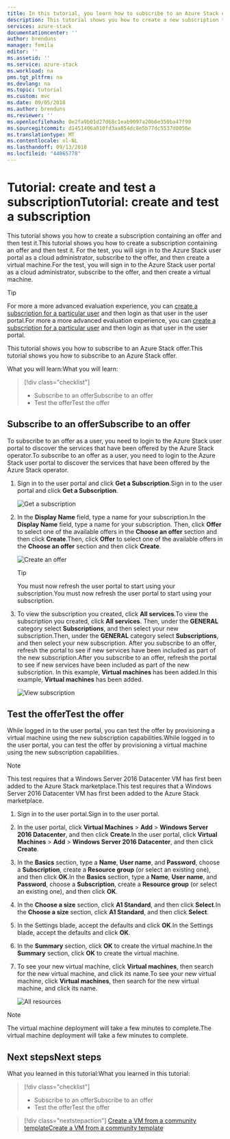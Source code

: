 ```yaml
---
title: In this tutorial, you learn how to subscribe to an Azure Stack offer | Microsoft Docs
description: This tutorial shows you how to create a new subscription to Azure Stack services and test the offer by creating a test virtual machine.
services: azure-stack
documentationcenter: ''
author: brenduns
manager: femila
editor: ''
ms.assetid: ''
ms.service: azure-stack
ms.workload: na
pms.tgt_pltfrm: na
ms.devlang: na
ms.topic: tutorial
ms.custom: mvc
ms.date: 09/05/2018
ms.author: brenduns
ms.reviewer: ''
ms.openlocfilehash: 0e2fa9b01d27d68c1eab9097a20b6e350ba47f99
ms.sourcegitcommit: d1451406a010fd3aa854dc8e5b77dc5537d8050e
ms.translationtype: MT
ms.contentlocale: nl-NL
ms.lasthandoff: 09/13/2018
ms.locfileid: "44865778"
---
```

# <a name="tutorial-create-and-test-a-subscription"></a><span data-ttu-id="c3487-103">Tutorial: create and test a subscription</span><span class="sxs-lookup"><span data-stu-id="c3487-103">Tutorial: create and test a subscription</span></span>
<span data-ttu-id="c3487-104">This tutorial shows you how to create a subscription containing an offer and then test it.</span><span class="sxs-lookup"><span data-stu-id="c3487-104">This tutorial shows you how to create a subscription containing an offer and then test it.</span></span> <span data-ttu-id="c3487-105">For the test, you will sign in to the Azure Stack user portal as a cloud administrator, subscribe to the offer, and then create a virtual machine.</span><span class="sxs-lookup"><span data-stu-id="c3487-105">For the test, you will sign in to the Azure Stack user portal as a cloud administrator, subscribe to the offer, and then create a virtual machine.</span></span>

> [!TIP]
> <span data-ttu-id="c3487-106">For more a more advanced evaluation experience, you can [create a subscription for a particular user](https://docs.microsoft.com/azure/azure-stack/azure-stack-subscribe-plan-provision-vm#create-a-subscription-as-a-cloud-operator) and then login as that user in the user portal.</span><span class="sxs-lookup"><span data-stu-id="c3487-106">For more a more advanced evaluation experience, you can [create a subscription for a particular user](https://docs.microsoft.com/azure/azure-stack/azure-stack-subscribe-plan-provision-vm#create-a-subscription-as-a-cloud-operator) and then login as that user in the user portal.</span></span> 

<span data-ttu-id="c3487-107">This tutorial shows you how to subscribe to an Azure Stack offer.</span><span class="sxs-lookup"><span data-stu-id="c3487-107">This tutorial shows you how to subscribe to an Azure Stack offer.</span></span>

<span data-ttu-id="c3487-108">What you will learn:</span><span class="sxs-lookup"><span data-stu-id="c3487-108">What you will learn:</span></span>

> [!div class="checklist"]
> * <span data-ttu-id="c3487-109">Subscribe to an offer</span><span class="sxs-lookup"><span data-stu-id="c3487-109">Subscribe to an offer</span></span> 
> * <span data-ttu-id="c3487-110">Test the offer</span><span class="sxs-lookup"><span data-stu-id="c3487-110">Test the offer</span></span>

## <a name="subscribe-to-an-offer"></a><span data-ttu-id="c3487-111">Subscribe to an offer</span><span class="sxs-lookup"><span data-stu-id="c3487-111">Subscribe to an offer</span></span>
<span data-ttu-id="c3487-112">To subscribe to an offer as a user, you need to login to the Azure Stack user portal to discover the services that have been offered by the Azure Stack operator.</span><span class="sxs-lookup"><span data-stu-id="c3487-112">To subscribe to an offer as a user, you need to login to the Azure Stack user portal to discover the services that have been offered by the Azure Stack operator.</span></span>

1. <span data-ttu-id="c3487-113">Sign in to the user portal and click **Get a Subscription**.</span><span class="sxs-lookup"><span data-stu-id="c3487-113">Sign in to the user portal and click **Get a Subscription**.</span></span>

   ![Get a subscription](media/azure-stack-subscribe-services/get-subscription.png)

2. <span data-ttu-id="c3487-115">In the **Display Name** field, type a name for your subscription.</span><span class="sxs-lookup"><span data-stu-id="c3487-115">In the **Display Name** field, type a name for your subscription.</span></span> <span data-ttu-id="c3487-116">Then, click **Offer** to select one of the available offers in the **Choose an offer** section and then click **Create**.</span><span class="sxs-lookup"><span data-stu-id="c3487-116">Then, click **Offer** to select one of the available offers in the **Choose an offer** section and then click **Create**.</span></span>

   ![Create an offer](media/azure-stack-subscribe-services/create-subscription.png)

   > [!TIP]
   > <span data-ttu-id="c3487-118">You must now refresh the user portal to start using your subscription.</span><span class="sxs-lookup"><span data-stu-id="c3487-118">You must now refresh the user portal to start using your subscription.</span></span>

3. <span data-ttu-id="c3487-119">To view the subscription you created, click **All services**.</span><span class="sxs-lookup"><span data-stu-id="c3487-119">To view the subscription you created, click **All services**.</span></span>  <span data-ttu-id="c3487-120">Then, under the **GENERAL** category select **Subscriptions**, and then select your new subscription.</span><span class="sxs-lookup"><span data-stu-id="c3487-120">Then, under the **GENERAL** category select **Subscriptions**, and then select your new subscription.</span></span> <span data-ttu-id="c3487-121">After you subscribe to an offer, refresh the portal to see if new services have been included as part of the new subscription.</span><span class="sxs-lookup"><span data-stu-id="c3487-121">After you subscribe to an offer, refresh the portal to see if new services have been included as part of the new subscription.</span></span> <span data-ttu-id="c3487-122">In this example, **Virtual machines** has been added.</span><span class="sxs-lookup"><span data-stu-id="c3487-122">In this example, **Virtual machines** has been added.</span></span>

   ![View subscription](media/azure-stack-subscribe-services/view-subscription.png)


## <a name="test-the-offer"></a><span data-ttu-id="c3487-124">Test the offer</span><span class="sxs-lookup"><span data-stu-id="c3487-124">Test the offer</span></span>
<span data-ttu-id="c3487-125">While logged in to the user portal, you can test the offer by provisioning a virtual machine using the new subscription capabilities.</span><span class="sxs-lookup"><span data-stu-id="c3487-125">While logged in to the user portal, you can test the offer by provisioning a virtual machine using the new subscription capabilities.</span></span> 

> [!NOTE]
> <span data-ttu-id="c3487-126">This test requires that a Windows Server 2016 Datacenter VM has first been added to the Azure Stack marketplace.</span><span class="sxs-lookup"><span data-stu-id="c3487-126">This test requires that a Windows Server 2016 Datacenter VM has first been added to the Azure Stack marketplace.</span></span> 

1. <span data-ttu-id="c3487-127">Sign in to the user portal.</span><span class="sxs-lookup"><span data-stu-id="c3487-127">Sign in to the user portal.</span></span>

2. <span data-ttu-id="c3487-128">In the user portal, click **Virtual Machines** > **Add** > **Windows Server 2016 Datacenter**, and then click **Create**.</span><span class="sxs-lookup"><span data-stu-id="c3487-128">In the user portal, click **Virtual Machines** > **Add** > **Windows Server 2016 Datacenter**, and then click **Create**.</span></span>

3. <span data-ttu-id="c3487-129">In the **Basics** section, type a **Name**, **User name**, and **Password**, choose a **Subscription**, create a **Resource group** (or select an existing one), and then click **OK**.</span><span class="sxs-lookup"><span data-stu-id="c3487-129">In the **Basics** section, type a **Name**, **User name**, and **Password**, choose a **Subscription**, create a **Resource group** (or select an existing one), and then click **OK**.</span></span>

4. <span data-ttu-id="c3487-130">In the **Choose a size** section, click **A1 Standard**, and then click **Select**.</span><span class="sxs-lookup"><span data-stu-id="c3487-130">In the **Choose a size** section, click **A1 Standard**, and then click **Select**.</span></span>  

5. <span data-ttu-id="c3487-131">In the Settings blade, accept the defaults and click **OK**.</span><span class="sxs-lookup"><span data-stu-id="c3487-131">In the Settings blade, accept the defaults and click **OK**.</span></span>

6. <span data-ttu-id="c3487-132">In the **Summary** section, click **OK** to create the virtual machine.</span><span class="sxs-lookup"><span data-stu-id="c3487-132">In the **Summary** section, click **OK** to create the virtual machine.</span></span>  

7. <span data-ttu-id="c3487-133">To see your new virtual machine, click **Virtual machines**, then search for the new virtual machine, and click its name.</span><span class="sxs-lookup"><span data-stu-id="c3487-133">To see your new virtual machine, click **Virtual machines**, then search for the new virtual machine, and click its name.</span></span>

    ![All resources](media/azure-stack-subscribe-services/view-vm.png)

> [!NOTE]
> <span data-ttu-id="c3487-135">The virtual machine deployment will take a few minutes to complete.</span><span class="sxs-lookup"><span data-stu-id="c3487-135">The virtual machine deployment will take a few minutes to complete.</span></span>


## <a name="next-steps"></a><span data-ttu-id="c3487-136">Next steps</span><span class="sxs-lookup"><span data-stu-id="c3487-136">Next steps</span></span>

<span data-ttu-id="c3487-137">What you learned in this tutorial:</span><span class="sxs-lookup"><span data-stu-id="c3487-137">What you learned in this tutorial:</span></span>

> [!div class="checklist"]
> * <span data-ttu-id="c3487-138">Subscribe to an offer</span><span class="sxs-lookup"><span data-stu-id="c3487-138">Subscribe to an offer</span></span> 
> * <span data-ttu-id="c3487-139">Test the offer</span><span class="sxs-lookup"><span data-stu-id="c3487-139">Test the offer</span></span>


> [!div class="nextstepaction"]
> [<span data-ttu-id="c3487-140">Create a VM from a community template</span><span class="sxs-lookup"><span data-stu-id="c3487-140">Create a VM from a community template</span></span>](azure-stack-create-vm-template.md)